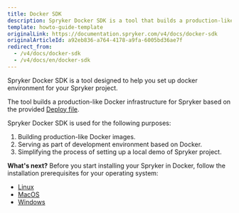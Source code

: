 ```yaml
---
title: Docker SDK
description: Spryker Docker SDK is a tool that builds a production-like Docker infrustructure for Spryker.
template: howto-guide-template
originalLink: https://documentation.spryker.com/v4/docs/docker-sdk
originalArticleId: a92eb836-a764-4178-a9fa-6005bd36ae7f
redirect_from:
  - /v4/docs/docker-sdk
  - /v4/docs/en/docker-sdk
---
```


Spryker Docker SDK is a tool designed to help you set up docker environment for your Spryker project.

The tool builds a production-like Docker infrastructure for Spryker based on the provided [Deploy file](/docs/scos/dev/installation/spryker-in-docker/docker-sdk/deploy-file-reference-1.0.html).

Spryker Docker SDK is used for the following purposes:

1. Building production-like Docker images.
2. Serving as part of development environment based on Docker.
3. Simplifying the process of setting up a local demo of Spryker project.

**What's next?**
Before you start installing your Spryker in Docker, follow the installation prerequisites for your operating system:
* [Linux](/docs/scos/dev/installation/spryker-in-docker/docker-installation-prerequisites/docker-installation-prerequisites-linux.html)
* [MacOS](/docs/scos/dev/installation/spryker-in-docker/docker-installation-prerequisites/docker-installation-prerequisites-macos.html)
* [Windows](/docs/scos/dev/installation/spryker-in-docker/docker-installation-prerequisites/docker-installation-prerequisites-windows.html)

<!-- Last review date: Aug 06, 2019by Mike Kalinin, Andrii Tserkovnyi -->
